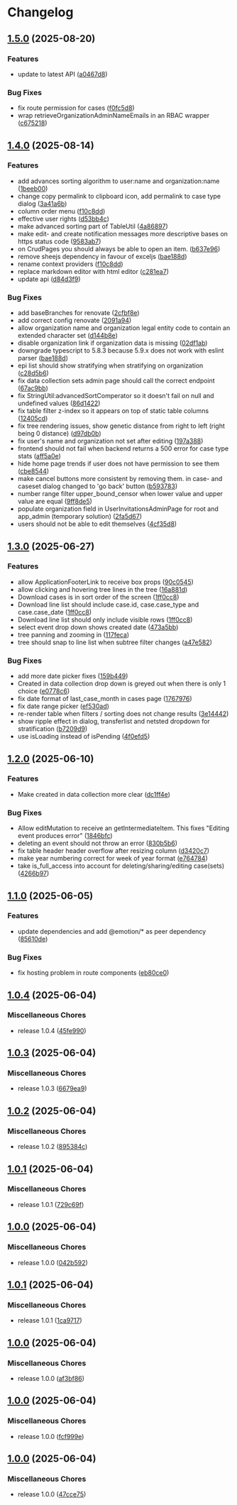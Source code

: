 # Changelog

## [1.5.0](https://github.com/RIVM-bioinformatics/gen-epix-ui/compare/v1.4.0...v1.5.0) (2025-08-20)


### Features

* update to latest API ([a0467d8](https://github.com/RIVM-bioinformatics/gen-epix-ui/commit/a0467d82fd8ad5c4c026f7937f973ee2fbd6aa84))


### Bug Fixes

* fix route permission for cases ([f0fc5d8](https://github.com/RIVM-bioinformatics/gen-epix-ui/commit/f0fc5d8e01f49823e2a4fbee0752e7504b768ed9))
* wrap retrieveOrganizationAdminNameEmails in an RBAC wrapper ([c675218](https://github.com/RIVM-bioinformatics/gen-epix-ui/commit/c6752182ed79d5887ea517e9fbf8e67ef62036ec))

## [1.4.0](https://github.com/RIVM-bioinformatics/gen-epix-ui/compare/v1.3.0...v1.4.0) (2025-08-14)


### Features

* add advances sorting algorithm to user:name and organization:name ([1beeb00](https://github.com/RIVM-bioinformatics/gen-epix-ui/commit/1beeb00a8d3dd3efa8c61e473719d4196242563c))
* change copy permalink to clipboard icon, add permalink to case type dialog ([3a41a6b](https://github.com/RIVM-bioinformatics/gen-epix-ui/commit/3a41a6b54cd1eca91dae726d2d66de715bec97aa))
* column order menu ([f10c8dd](https://github.com/RIVM-bioinformatics/gen-epix-ui/commit/f10c8dd19f207fc88d4e8de7ceb655a02faadb38))
* effective user rights ([d53bb4c](https://github.com/RIVM-bioinformatics/gen-epix-ui/commit/d53bb4ca1cd1d12789e4c0c128f707d4611d2e77))
* make advanced sorting part of TableUtil ([4a86897](https://github.com/RIVM-bioinformatics/gen-epix-ui/commit/4a86897be0d73a397b83dbcd57709182850f426a))
* make edit- and create notification messages more descriptive bases on https status code ([9583ab7](https://github.com/RIVM-bioinformatics/gen-epix-ui/commit/9583ab7bc2aa4d89e98d333166225c72267c58da))
* on CrudPages you should always be able to open an item. ([b637e96](https://github.com/RIVM-bioinformatics/gen-epix-ui/commit/b637e96eef31fe85d3ab8b2597ead63a9e6146c9))
* remove sheejs dependency in favour of exceljs ([bae188d](https://github.com/RIVM-bioinformatics/gen-epix-ui/commit/bae188d8bbbb5471e710493d743cbd237183c9f7))
* rename context providers ([f10c8dd](https://github.com/RIVM-bioinformatics/gen-epix-ui/commit/f10c8dd19f207fc88d4e8de7ceb655a02faadb38))
* replace markdown editor with html editor ([c281ea7](https://github.com/RIVM-bioinformatics/gen-epix-ui/commit/c281ea7ce301d54f3c4d95e81af07fa36fe1c0fe))
* update api ([d84d3f9](https://github.com/RIVM-bioinformatics/gen-epix-ui/commit/d84d3f9db94430d4d049ec3de1c69caeaa2f2c57))


### Bug Fixes

* add baseBranches for renovate ([2cfbf8e](https://github.com/RIVM-bioinformatics/gen-epix-ui/commit/2cfbf8eb331a3aa9e1b72398110ce5a81833d681))
* add correct config renovate ([2091a94](https://github.com/RIVM-bioinformatics/gen-epix-ui/commit/2091a94b4b4c83b20ad11cf631a5c087d22a59ac))
* allow organization name and organization legal entity code to contain an extended character set ([d144b8e](https://github.com/RIVM-bioinformatics/gen-epix-ui/commit/d144b8e667c7c737edd6e82861d0888fd9e496c6))
* disable organization link if organization data is missing ([02df1ab](https://github.com/RIVM-bioinformatics/gen-epix-ui/commit/02df1ab98054b4ff8459734bbdf81a30db72abe7))
* downgrade typescript to 5.8.3 because 5.9.x does not work with eslint parser ([bae188d](https://github.com/RIVM-bioinformatics/gen-epix-ui/commit/bae188d8bbbb5471e710493d743cbd237183c9f7))
* epi list should show stratifying when stratifying on organization ([c28d5b6](https://github.com/RIVM-bioinformatics/gen-epix-ui/commit/c28d5b62de96412205220b6b72a98dd2840ed02c))
* fix data collection sets admin page should call the correct endpoint ([67ac9bb](https://github.com/RIVM-bioinformatics/gen-epix-ui/commit/67ac9bb5822fea1deffb889b6f6cdfb4ddcad126))
* fix StringUtil:advancedSortComperator so it doesn't fail on null and undefined values ([86d1422](https://github.com/RIVM-bioinformatics/gen-epix-ui/commit/86d142226270c99427dd146cc4e4bd2a78877650))
* fix table filter z-index so it appears on top of static table columns ([12405cd](https://github.com/RIVM-bioinformatics/gen-epix-ui/commit/12405cd0079d15f7fea6af1213665fe13c3eb9c5))
* fix tree rendering issues, show genetic distance from right to left (right being 0 distance) ([d97db0b](https://github.com/RIVM-bioinformatics/gen-epix-ui/commit/d97db0b5316dc7f205cb91908e28d47de8eb31c3))
* fix user's name and organization not set after editing ([197a388](https://github.com/RIVM-bioinformatics/gen-epix-ui/commit/197a3888b1b28e7ba604cbcbbb4a193f8f83d948))
* frontend should not fail when backend returns a 500 error for case type stats ([aff5a0e](https://github.com/RIVM-bioinformatics/gen-epix-ui/commit/aff5a0e42d7bc1029ef34530ec43fb505ec81d90))
* hide home page trends if user does not have permission to see them ([cbe8544](https://github.com/RIVM-bioinformatics/gen-epix-ui/commit/cbe85441c8b20419e231b98aadd6f7b97a3a3e7c))
* make cancel buttons more consistent by removing them. in case- and caseset dialog changed to 'go back' button ([b593783](https://github.com/RIVM-bioinformatics/gen-epix-ui/commit/b5937833a9258ead05daf8d50b12fa90b9d8d317))
* number range filter upper_bound_censor when lower value and upper value are equal ([9ff8de5](https://github.com/RIVM-bioinformatics/gen-epix-ui/commit/9ff8de5fdc78ea039279d1ab1e45c5fbe9c9b7ca))
* populate organization field in UserInvitationsAdminPage for root and app_admin (temporary solution) ([2fa5d67](https://github.com/RIVM-bioinformatics/gen-epix-ui/commit/2fa5d67801ef4cb01d488be610a25eedaeeed877))
* users should not be able to edit themselves ([4cf35d8](https://github.com/RIVM-bioinformatics/gen-epix-ui/commit/4cf35d8e5dd226e620d4fab40e5ed687104063cf))

## [1.3.0](https://github.com/RIVM-bioinformatics/gen-epix-ui/compare/v1.2.0...v1.3.0) (2025-06-27)


### Features

* allow ApplicationFooterLink to receive box props ([90c0545](https://github.com/RIVM-bioinformatics/gen-epix-ui/commit/90c0545f5685d3fcc0923fb0de67927bb0e9a3bf))
* allow clicking and hovering tree lines in the tree ([16a881d](https://github.com/RIVM-bioinformatics/gen-epix-ui/commit/16a881d03ec680dadd70dc6591ebfb34cb92bd11))
* Download cases is in sort order of the screen ([1ff0cc8](https://github.com/RIVM-bioinformatics/gen-epix-ui/commit/1ff0cc82ece56ffa39405dc70e8315a736491560))
* Download line list should include case.id, case.case_type and case.case_date ([1ff0cc8](https://github.com/RIVM-bioinformatics/gen-epix-ui/commit/1ff0cc82ece56ffa39405dc70e8315a736491560))
* Download line list should only include visible rows ([1ff0cc8](https://github.com/RIVM-bioinformatics/gen-epix-ui/commit/1ff0cc82ece56ffa39405dc70e8315a736491560))
* select event drop down shows created date ([473a5bb](https://github.com/RIVM-bioinformatics/gen-epix-ui/commit/473a5bb44f555ee4ba6c2ac847b5ae3609a31b8b))
* tree panning and zooming in ([117feca](https://github.com/RIVM-bioinformatics/gen-epix-ui/commit/117feca7703beb4f61922d3623f4dd9d0eb053f8))
* tree should snap to line list when subtree filter changes ([a47e582](https://github.com/RIVM-bioinformatics/gen-epix-ui/commit/a47e582c41346f5ca6469714119d0db40be6111e))


### Bug Fixes

* add more date picker fixes ([159b449](https://github.com/RIVM-bioinformatics/gen-epix-ui/commit/159b449c980786f5b60ab9afba84a53a3c6c7e0a))
* Created in data collection drop down is greyed out when there is only 1 choice ([e0778c6](https://github.com/RIVM-bioinformatics/gen-epix-ui/commit/e0778c65ed9ef16d22d58351580d53efcf7b6792))
* fix date format of last_case_month in cases page ([1767976](https://github.com/RIVM-bioinformatics/gen-epix-ui/commit/1767976c4afd114b40cff7de832fec3a8473e3d5))
* fix date range picker ([ef530ad](https://github.com/RIVM-bioinformatics/gen-epix-ui/commit/ef530ad85657fc24537ea4dbddf68091ac66e771))
* re-render table when filters / sorting does not change results ([3e14442](https://github.com/RIVM-bioinformatics/gen-epix-ui/commit/3e144427f30366b82f0f33761303803f216e2b46))
* show ripple effect in dialog, transferlist  and netsted dropdown for stratification ([b7209d9](https://github.com/RIVM-bioinformatics/gen-epix-ui/commit/b7209d92cc528edc4c492a37e2e0ef34f1872743))
* use isLoading instead of isPending ([4f0efd5](https://github.com/RIVM-bioinformatics/gen-epix-ui/commit/4f0efd50742342ed7492f7a48d3ef8f30a159aae))

## [1.2.0](https://github.com/RIVM-bioinformatics/gen-epix-ui/compare/v1.1.0...v1.2.0) (2025-06-10)


### Features

* Make created in data collection more clear ([dc1ff4e](https://github.com/RIVM-bioinformatics/gen-epix-ui/commit/dc1ff4e1c0dc0555955165e1ae979689d45d724a))


### Bug Fixes

* Allow editMutation to receive an getIntermediateItem. This fixes "Editing event produces error" ([1846bfc](https://github.com/RIVM-bioinformatics/gen-epix-ui/commit/1846bfc4bbb610e2e68a244d35874d77da09651b))
* deleting an event should not throw an error ([830b5b6](https://github.com/RIVM-bioinformatics/gen-epix-ui/commit/830b5b61bd839af6f8eafcfa12ef284716f778f9))
* fix table header header overflow after resizing column ([d3420c7](https://github.com/RIVM-bioinformatics/gen-epix-ui/commit/d3420c7af4b471af5046259860e7e51fcc40eb6e))
* make year numbering correct for week of year format ([e764784](https://github.com/RIVM-bioinformatics/gen-epix-ui/commit/e764784cea05600b7f2499fc31f22dfdde6d170f))
* take is_full_access into account for deleting/sharing/editing case(sets) ([4266b97](https://github.com/RIVM-bioinformatics/gen-epix-ui/commit/4266b973b150dc715b69f5f8a350165d1af39b4e))

## [1.1.0](https://github.com/RIVM-bioinformatics/gen-epix-ui/compare/v1.0.4...v1.1.0) (2025-06-05)


### Features

* update dependencies and add @emotion/* as peer dependency ([85610de](https://github.com/RIVM-bioinformatics/gen-epix-ui/commit/85610de45d33197acd3195e05740db2cd46f55df))


### Bug Fixes

* fix hosting problem in route components ([eb80ce0](https://github.com/RIVM-bioinformatics/gen-epix-ui/commit/eb80ce0322e34895b038133eaad067f6563cec03))

## [1.0.4](https://github.com/RIVM-bioinformatics/gen-epix-ui/compare/v1.0.3...v1.0.4) (2025-06-04)


### Miscellaneous Chores

* release 1.0.4 ([45fe990](https://github.com/RIVM-bioinformatics/gen-epix-ui/commit/45fe990b53e2a59ba37d3ef6e2944b947eb0544d))

## [1.0.3](https://github.com/RIVM-bioinformatics/gen-epix-ui/compare/v1.0.2...v1.0.3) (2025-06-04)


### Miscellaneous Chores

* release 1.0.3 ([6679ea9](https://github.com/RIVM-bioinformatics/gen-epix-ui/commit/6679ea9d633c13b6098b44819644625cf3e07feb))

## [1.0.2](https://github.com/RIVM-bioinformatics/gen-epix-ui/compare/v1.0.1...v1.0.2) (2025-06-04)


### Miscellaneous Chores

* release 1.0.2 ([895384c](https://github.com/RIVM-bioinformatics/gen-epix-ui/commit/895384c83329d98456e6828251d79d4845b50928))

## [1.0.1](https://github.com/RIVM-bioinformatics/gen-epix-ui/compare/v1.0.0...v1.0.1) (2025-06-04)


### Miscellaneous Chores

* release 1.0.1 ([729c69f](https://github.com/RIVM-bioinformatics/gen-epix-ui/commit/729c69fcc0ff0d9e5e02c807151d8a77216fe907))

## [1.0.0](https://github.com/RIVM-bioinformatics/gen-epix-ui/compare/v0.0.5...v1.0.0) (2025-06-04)


### Miscellaneous Chores

* release 1.0.0 ([042b592](https://github.com/RIVM-bioinformatics/gen-epix-ui/commit/042b5927992eb28c1c01d445b3ffd809b5cdd8ea))

## [1.0.1](https://github.com/RIVM-bioinformatics/gen-epix-ui/compare/gen-epix-ui-v1.0.0...gen-epix-ui-v1.0.1) (2025-06-04)


### Miscellaneous Chores

* release 1.0.1 ([1ca9717](https://github.com/RIVM-bioinformatics/gen-epix-ui/commit/1ca9717720093bd2c040e7014604d4f5b65eb1af))

## [1.0.0](https://github.com/RIVM-bioinformatics/gen-epix-ui/compare/gen-epix-ui-v1.0.0...gen-epix-ui-v1.0.0) (2025-06-04)


### Miscellaneous Chores

* release 1.0.0 ([af3bf86](https://github.com/RIVM-bioinformatics/gen-epix-ui/commit/af3bf86e756a5da4f316aeff36881951679a0dbc))

## [1.0.0](https://github.com/RIVM-bioinformatics/gen-epix-ui/compare/gen-epix-ui-v0.0.5...gen-epix-ui-v1.0.0) (2025-06-04)


### Miscellaneous Chores

* release 1.0.0 ([fcf999e](https://github.com/RIVM-bioinformatics/gen-epix-ui/commit/fcf999ee7449a2e06569488d4eeed949e7266181))

## [1.0.0](https://github.com/RIVM-bioinformatics/gen-epix-ui/compare/gen-epix-ui-v0.0.5...gen-epix-ui-v1.0.0) (2025-06-04)


### Miscellaneous Chores

* release 1.0.0 ([47cce75](https://github.com/RIVM-bioinformatics/gen-epix-ui/commit/47cce7512e27b2c817cd314bf7b8fdace1678879))
